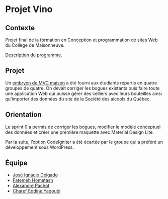 # Projet Vino

## Contexte

Projet final de la formation en Conception et programmation de sites Web du Collège de Maisonneuve.

[Description du programme.](https://fc.cmaisonneuve.qc.ca/repertoire/ti/aec/developpement-sites-web)

## Projet

Un [embryon de MVC maison](https://github.com/projetwebmaisonneuve/vino/tree/21a6436d9c307a8b76a6d4a4b50c6333712ea5f9) a été fourni aux étudiants répartis en quatre groupes de quatre. On devait corriger les bogues existants puis faire toute une application Web qui puisse gérer des celliers avec leurs bouteilles ainsi qu’importer des données du site de la Société des alcools du Québec.

## Orientation

Le sprint 0 a permis de corriger les bogues, modifier le modèle conceptuel des données et créer une première maquette avec Material Design Lite.

Par la suite, l’option CodeIgniter a été écartée par le groupe qui a préféré un développement sous WordPress.

## Équipe
- [José Ignacio Delgado](https://github.com/jidelgado77)
- [Fatemeh Homatash](https://github.com/FatemehHo)
- [Alexandre Pachot](https://github.com/LibreEdu)
- [Charef Eddine Yagoubi](https://github.com/charefeddine)
